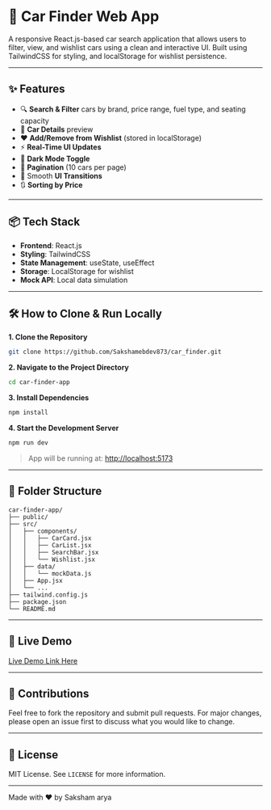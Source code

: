 # 🚗 Car Finder Web App

A responsive React.js-based car search application that allows users to filter, view, and wishlist cars using a clean and interactive UI. Built using TailwindCSS for styling, and localStorage for wishlist persistence.

---

## ✨ Features

- 🔍 **Search & Filter** cars by brand, price range, fuel type, and seating capacity
- 📄 **Car Details** preview
- ❤️ **Add/Remove from Wishlist** (stored in localStorage)
- ⚡ **Real-Time UI Updates**
- 🌙 **Dark Mode Toggle**
- 🔢 **Pagination** (10 cars per page)
- 🎨 Smooth **UI Transitions**
- 🔃 **Sorting by Price** 

---

## 📦 Tech Stack

- **Frontend**: React.js
- **Styling**: TailwindCSS
- **State Management**: useState, useEffect
- **Storage**: LocalStorage for wishlist
- **Mock API**: Local data simulation

---

## 🛠️ How to Clone & Run Locally

**1. Clone the Repository**

```bash
git clone https://github.com/Sakshamebdev873/car_finder.git
```

**2. Navigate to the Project Directory**

```bash
cd car-finder-app
```

**3. Install Dependencies**

```bash
npm install
```

**4. Start the Development Server**

```bash
npm run dev
```

> App will be running at: [http://localhost:5173](http://localhost:5172)

---

## 📁 Folder Structure

```
car-finder-app/
├── public/
├── src/
│   ├── components/
│   │   ├── CarCard.jsx
│   │   ├── CarList.jsx
│   │   ├── SearchBar.jsx
│   │   └── Wishlist.jsx
│   ├── data/
│   │   └── mockData.js
│   ├── App.jsx
│   └── ...
├── tailwind.config.js
├── package.json
└── README.md
```

---

## 🚀 Live Demo

[Live Demo Link Here](https://car-finder-yo15.vercel.app/)

---

## 🤝 Contributions

Feel free to fork the repository and submit pull requests. For major changes, please open an issue first to discuss what you would like to change.

---

## 📄 License

MIT License. See `LICENSE` for more information.

---

Made with ❤️ by Saksham arya

